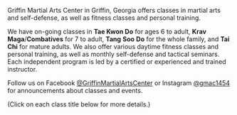 Griffin Martial Arts Center in Griffin, Georgia offers classes in martial arts and self-defense, as well as fitness classes and personal training.

We have on-going classes in **Tae Kwon Do** for ages 6 to adult, **Krav** **Maga**/**Combatives** for 7 to adult,   **Tang** **Soo** **Do** for the whole family, and **Tai** **Chi** for mature adults. We also offer various daytime fitness classes and personal training, as well as monthly self-defense and tactical seminars. Each independent program is led by a certified or experienced and trained instructor. 

Follow us on Facebook [@GriffinMartialArtsCenter](https://www.facebook.com/griffinmartialartscenter/) or Instagram [@gmac1454](https://www.instagram.com/gmac1454/) for announcements about classes and events.

(Click on each class title below for more details.)